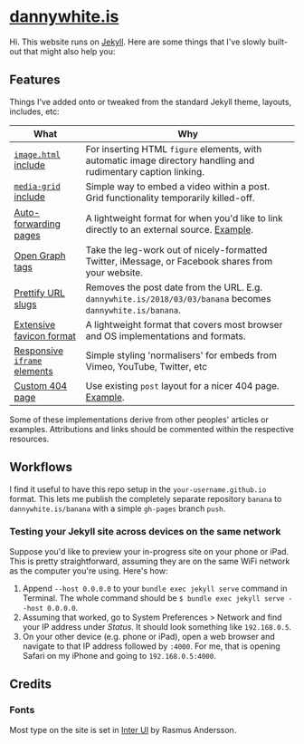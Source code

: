 # [dannywhite.is](http://dannywhite.is/)
Hi. This website runs on [Jekyll](https://github.com/jekyll/jekyll). Here are some things that I've slowly built-out that might also help you:

## Features
Things I've added onto or tweaked from the standard Jekyll theme, layouts, includes, etc:

What | Why
---|---
[`image.html` include](https://github.com/dannyalright/dannyalright.github.io/blob/master/_includes/image.html) | For inserting HTML `figure` elements, with automatic image directory handling and rudimentary caption linking.
[`media-grid` include](https://github.com/dannyalright/dannyalright.github.io/blob/master/_includes/media-grid.html) | Simple way to embed a video within a post. Grid functionality temporarily killed-off.
[Auto-forwarding pages](https://github.com/dannyalright/dannyalright.github.io/blob/master/making.html) | A lightweight format for when you'd like to link directly to an external source. [Example](http://dannywhite.is/making).
[Open Graph tags](https://github.com/dannyalright/dannyalright.github.io/blob/master/_includes/head.html#L8-L15) | Take the leg-work out of nicely-formatted Twitter, iMessage, or Facebook shares from your website.
[Prettify URL slugs](https://github.com/dannyalright/dannyalright.github.io/blob/master/_config.yml#L35-L39) | Removes the post date from the URL. E.g. `dannywhite.is/2018/03/03/banana` becomes `dannywhite.is/banana`.
[Extensive favicon format](https://github.com/dannyalright/dannyalright.github.io/tree/master/assets/images) | A lightweight format that covers most browser and OS implementations and formats.
[Responsive `iframe` elements](https://github.com/dannyalright/dannyalright.github.io/blob/master/_includes/iframe-video.html) | Simple styling 'normalisers' for embeds from Vimeo, YouTube, Twitter, etc
[Custom 404 page](https://github.com/dannyalright/dannyalright.github.io/blob/master/404.md) | Use existing `post` layout for a nicer 404 page. [Example](http://dannywhite.is/banana).

Some of these implementations derive from other peoples' articles or examples. Attributions and links should be commented within the respective resources.

## Workflows
I find it useful to have this repo setup in the `your-username.github.io` format. This lets me publish the completely separate repository `banana` to `dannywhite.is/banana` with a simple `gh-pages` branch `push`.

### Testing your Jekyll site across devices on the same network
Suppose you'd like to preview your in-progress site on your phone or iPad. This is pretty straightforward, assuming they are on the same WiFi network as the computer you're using. Here's how:

1. Append `--host 0.0.0.0` to your `bundle exec jekyll serve` command in Terminal. The whole command should be `$ bundle exec jekyll serve --host 0.0.0.0`.
2. Assuming that worked, go to System Preferences > Network and find your IP address under _Status_. It should look something like `192.168.0.5`.
3. On your other device (e.g. phone or iPad), open a web browser and navigate to that IP address followed by `:4000`. For me, that is opening Safari on my iPhone and going to `192.168.0.5:4000`.

## Credits
### Fonts
Most type on the site is set in [Inter UI](https://rsms.me/inter/) by Rasmus Andersson.

